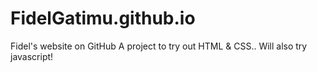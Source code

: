 # FidelGatimu.github.io
Fidel's website on GitHub
A project to try out HTML & CSS..
Will also try javascript!
